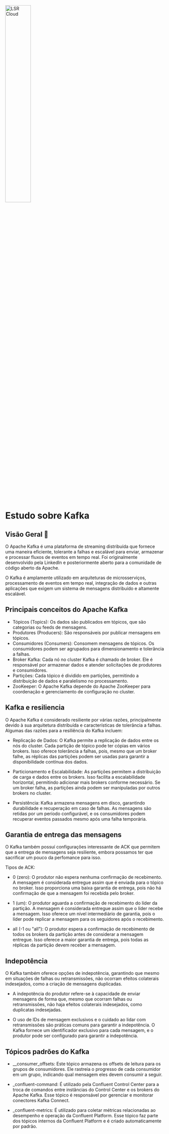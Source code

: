 <img alt="LSR Cloud" width="40%" src="https://lucianoromao.com.br/lsr.png">

# Estudo sobre Kafka

## Visão Geral 🔎
O Apache Kafka é uma plataforma de streaming distribuída que fornece uma maneira eficiente, tolerante a falhas e escalável para enviar, armazenar e processar fluxos de eventos em tempo real. Foi originalmente desenvolvido pela LinkedIn e posteriormente aberto para a comunidade de código aberto da Apache.

O Kafka é amplamente utilizado em arquiteturas de microsserviços, processamento de eventos em tempo real, integração de dados e outras aplicações que exigem um sistema de mensagens distribuído e altamente escalável.

## Principais conceitos do Apache Kafka
 * Tópicos (Topics): Os dados são publicados em tópicos, que são categorias ou feeds de mensagens.
 * Produtores (Producers): São responsáveis por publicar mensagens em tópicos.
 * Consumidores (Consumers): Consomem mensagens de tópicos. Os consumidores podem ser agrupados para dimensionamento e tolerância a falhas.
 * Broker Kafka: Cada nó no cluster Kafka é chamado de broker. Ele é responsável por armazenar dados e atender solicitações de produtores e consumidores.
 * Partições: Cada tópico é dividido em partições, permitindo a distribuição de dados e paralelismo no processamento.
 * ZooKeeper: O Apache Kafka depende do Apache ZooKeeper para coordenação e gerenciamento de configuração no cluster.
 
## Kafka e resiliencia 
O Apache Kafka é considerado resiliente por várias razões, principalmente devido à sua arquitetura distribuída e características de tolerância a falhas. Algumas das razões para a resiliência do Kafka incluem:

 * Replicação de Dados: O Kafka permite a replicação de dados entre os nós do cluster. Cada partição de tópico pode ter cópias em vários brokers. Isso oferece tolerância a falhas, pois, mesmo que um broker falhe, as réplicas das partições podem ser usadas para garantir a disponibilidade contínua dos dados.

 * Particionamento e Escalabilidade: As partições permitem a distribuição de carga e dados entre os brokers. Isso facilita a escalabilidade horizontal, permitindo adicionar mais brokers conforme necessário. Se um broker falha, as partições ainda podem ser manipuladas por outros brokers no cluster.

 * Persistência: Kafka armazena mensagens em disco, garantindo durabilidade e recuperação em caso de falhas. As mensagens são retidas por um período configurável, e os consumidores podem recuperar eventos passados mesmo após uma falha temporária.


## Garantia de entrega das mensagens
O Kafka também possuí configurações interessante de ACK que permitem que a entrega de mensagens seja resiliente, embora possamos ter que sacrificar um pouco da perfomance para isso.

Tipos de ACK:
 * 0 (zero): O produtor não espera nenhuma confirmação de recebimento. A mensagem é considerada entregue assim que é enviada para o tópico no broker. Isso proporciona uma baixa garantia de entrega, pois não há confirmação de que a mensagem foi recebida pelo broker.

 * 1 (um): O produtor aguarda a confirmação de recebimento do líder da partição. A mensagem é considerada entregue assim que o líder recebe a mensagem. Isso oferece um nível intermediário de garantia, pois o líder pode replicar a mensagem para os seguidores após o recebimento.

 * all (-1 ou "all"): O produtor espera a confirmação de recebimento de todos os brokers da partição antes de considerar a mensagem entregue. Isso oferece a maior garantia de entrega, pois todas as réplicas da partição devem receber a mensagem.

## Indepotência
O Kafka também oferece opções de indepotência, garantindo que mesmo em situações de falhas ou retransmissões, não ocorram efeitos colaterais indesejados, como a criação de mensagens duplicadas. 

 * A indepotência do produtor refere-se à capacidade de enviar mensagens de forma que, mesmo que ocorram falhas ou retransmissões, não haja efeitos colaterais indesejados, como duplicatas indesejadas.

 * O uso de IDs de mensagem exclusivos e o cuidado ao lidar com retransmissões são práticas comuns para garantir a indepotência. O Kafka fornece um identificador exclusivo para cada mensagem, e o produtor pode ser configurado para garantir a indepotência.

## Tópicos padrões do Kafka
 * __consumer_offsets: Este tópico armazena os offsets de leitura para os grupos de consumidores. Ele rastreia o progresso de cada consumidor em um grupo, indicando qual mensagem eles devem consumir a seguir.

 * _confluent-command: É utilizado pela Confluent Control Center para a troca de comandos entre instâncias do Control Center e os brokers do Apache Kafka. Esse tópico é responsável por gerenciar e monitorar conectores Kafka Connect. 

 * _confluent-metrics:  É utilizado para coletar métricas relacionadas ao desempenho e operação da Confluent Platform. Esse tópico faz parte dos tópicos internos da Confluent Platform e é criado automaticamente por padrão.